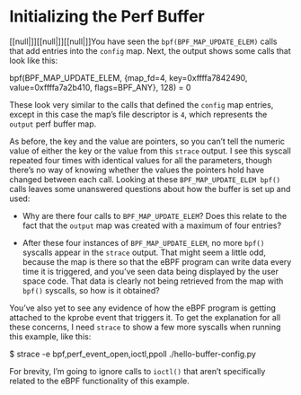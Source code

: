 # Initializing the Perf Buffer

[[null|]][[null|]][[null|]]You have seen the `bpf(BPF_MAP_UPDATE_ELEM)` calls that add entries into the `config` map. Next, the output shows some calls that look like this:

bpf(BPF\_MAP\_UPDATE\_ELEM, {map\_fd=4, key=0xffffa7842490, value=0xffffa7a2b410,
flags=BPF\_ANY}, 128) = 0

These look very similar to the calls that defined the `config` map entries, except in this case the map’s file descriptor is `4`, which represents the `output` perf buffer map.

As before, the key and the value are pointers, so you can’t tell the numeric value of either the key or the value from this `strace` output. I see this syscall repeated four times with identical values for all the parameters, though there’s no way of knowing whether the values the pointers hold have changed between each call. Looking at these `BPF_MAP_UPDATE_ELEM bpf()` calls leaves some unanswered questions about how the buffer is set up and used:

*   Why are there four calls to `BPF_MAP_UPDATE_ELEM`? Does this relate to the fact that the `output` map was created with a maximum of four entries?
    
*   After these four instances of `BPF_MAP_UPDATE_ELEM`, no more `bpf()` syscalls appear in the `strace` output. That might seem a little odd, because the map is there so that the eBPF program can write data every time it is triggered, and you’ve seen data being displayed by the user space code. That data is clearly not being retrieved from the map with `bpf()` syscalls, so how is it obtained?
    

You’ve also yet to see any evidence of how the eBPF program is getting attached to the kprobe event that triggers it. To get the explanation for all these concerns, I need `strace` to show a few more syscalls when running this example, like this:

$ strace -e bpf,perf\_event\_open,ioctl,ppoll ./hello-buffer-config.py

For brevity, I’m going to ignore calls to `ioctl()` that aren’t specifically related to the eBPF functionality of this example.